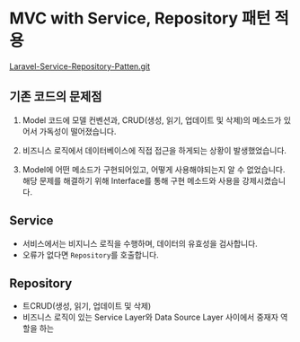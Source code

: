 # MVC with Service, Repository 패턴 적용

[Laravel-Service-Repository-Patten.git](https://github.com/tjrehdrms123/Laravel-Service-Repository-Patten)

## 기존 코드의 문제점

1. Model 코드에 모델 컨벤션과, CRUD(생성, 읽기, 업데이트 및 삭제)의 메소드가 있어서 가독성이 떨어졌습니다.

2. 비즈니스 로직에서 데이터베이스에 직접 접근을 하게되는 상황이 발생했었습니다.

3. Model에 어떤 메소드가 구현되어있고, 어떻게 사용해야되는지 알 수 없었습니다. 해당 문제를 해결하기 위해 Interface를 통해 구현 메소드와 사용을 강제시켰습니다.

## Service

- 서비스에서는 비지니스 로직을 수행하며, 데이터의 유효성을 검사합니다.
- 오류가 없다면 `Repository`를 호출합니다.

## Repository

- 트CRUD(생성, 읽기, 업데이트 및 삭제)
- 비즈니스 로직이 있는 Service Layer와 Data Source Layer 사이에서 중재자 역할을 하는
